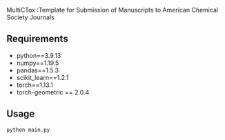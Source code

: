 MultiCTox :Template for Submission of Manuscripts to American Chemical Society Journals



## Requirements
- python==3.9.13
- numpy==1.19.5
- pandas==1.5.3
- scikit_learn==1.2.1
- torch==1.13.1
- torch-geometric == 2.0.4
  

## Usage

`python main.py`
